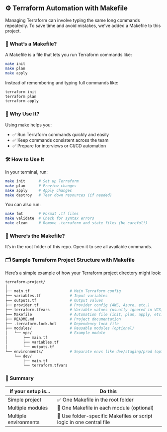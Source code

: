## ⚙️ Terraform Automation with Makefile

Managing Terraform can involve typing the same long commands repeatedly. To save time and avoid mistakes, we’ve added a Makefile to this project.

### 📄 What’s a Makefile?
A Makefile is a file that lets you run Terraform commands like:
```sh
make init
make plan
make apply
```

Instead of remembering and typing full commands like:
```sh
terraform init
terraform plan
terraform apply
```


### 🚀 Why Use It?
Using make helps you:
- ✅ Run Terraform commands quickly and easily
- ✅ Keep commands consistent across the team
- ✅ Prepare for interviews or CI/CD automation


### 🛠 How to Use It
In your terminal, run:
```sh
make init      # Set up Terraform
make plan      # Preview changes
make apply     # Apply changes
make destroy   # Tear down resources (if needed)
```

You can also run:
```sh
make fmt       # Format .tf files
make validate  # Check for syntax errors
make clean     # Remove .terraform and state files (be careful!)
```

### 📁 Where’s the Makefile?
It’s in the root folder of this repo. Open it to see all available commands.

### 🗂️ Sample Terraform Project Structure with Makefile
Here’s a simple example of how your Terraform project directory might look:

```sh
terraform-project/
│
├── main.tf                  # Main Terraform config
├── variables.tf             # Input variables
├── outputs.tf               # Output values
├── provider.tf              # Provider config (AWS, Azure, etc.)
├── terraform.tfvars         # Variable values (usually ignored in VCS)
├── Makefile                 # Automation file (init, plan, apply, etc.)
├── README.md                # Project documentation
├── .terraform.lock.hcl      # Dependency lock file
├── modules/                 # Reusable modules (optional)
│   └── vpc/                 # Example module
│       ├── main.tf
│       ├── variables.tf
│       └── outputs.tf
└── environments/            # Separate envs like dev/staging/prod (optional)
    └── dev/
        ├── main.tf
        └── terraform.tfvars
```

### 🧠 Summary

| If your setup is...   | Do this                                                              |
| --------------------- | -------------------------------------------------------------------- |
| Simple project        | ✅ One Makefile in the root folder                                    |
| Multiple modules      | 📂 One Makefile in each module (optional)                            |
| Multiple environments | 🧩 Use folder-specific Makefiles or script logic in one central file |
